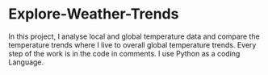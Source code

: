 # Explore-Weather-Trends
In this project, I analyse local and global temperature data and compare the temperature trends where I live to overall global temperature trends.
Every step of the work is in the code in comments.
I use Python as a coding Language.
